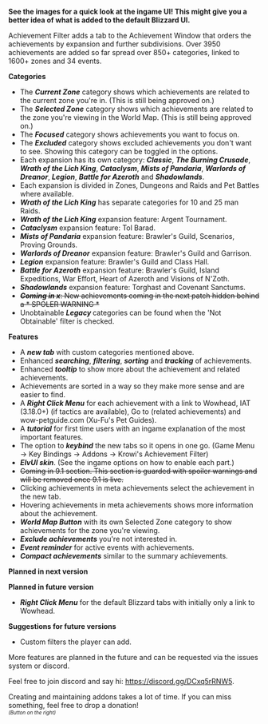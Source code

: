 <p><strong>See the images for a quick look at the ingame UI! This might give you a better idea of what is added to the default Blizzard UI.</strong></p>
<p>Achievement Filter adds a tab to the Achievement Window that orders the achievements by expansion and further subdivisions. Over 3950 achievements are added so far spread over 850+ categories, linked to 1600+ zones and 34 events.</p>
<p><strong>Categories</strong></p>
<ul>
<li>The <em><strong>Current Zone</strong></em> category shows which achievements are related to the current zone you're in. (This is still being approved on.)</li>
<li>The <em><strong>Selected Zone</strong></em> category shows which achievements are related to the zone you're viewing in the World Map. (This is still being approved on.)</li>
<li>The <strong><em>Focused</em></strong> category shows achievements you want to focus on.</li>
<li>The <strong><em>Excluded</em></strong> category shows excluded achievements you don't want to see. Showing this category can be toggled in the options.</li>
<li>Each expansion has its own category: <strong><em>Classic</em></strong>, <strong><em>The Burning Crusade</em></strong>, <strong><em>Wrath of the Lich King</em></strong>, <strong><em>Cataclysm</em></strong>, <strong><em>Mists of Pandaria</em></strong>, <strong><em>Warlords of Dreanor</em></strong>, <strong><em>Legion</em></strong>, <strong><em>Battle for Azeroth</em></strong> and <em><strong>Shadowlands</strong></em>.</li>
<li>Each expansion is divided in Zones, Dungeons and Raids and Pet Battles where available.</li>
<li><strong><em>Wrath of the Lich King</em></strong> has separate categories for 10 and 25 man Raids.</li>
<li><strong><em>Wrath of the Lich King</em></strong> expansion feature: Argent Tournament.</li>
<li><strong><em>Cataclysm</em></strong> expansion feature: Tol Barad.</li>
<li><strong><em>Mists of Pandaria</em></strong> expansion feature: Brawler's Guild, Scenarios, Proving Grounds.</li>
<li><strong><em>Warlords of Dreanor</em></strong> expansion feature: Brawler's Guild and Garrison.</li>
<li><strong><em>Legion</em></strong> expansion feature: Brawler's Guild and Class Hall.</li>
<li><strong><em>Battle for Azeroth</em></strong> expansion feature: Brawler's Guild, Island Expeditions, War Effort, Heart of Azeroth and Visions of N'Zoth.</li>
<li><strong><em>Shadowlands</em></strong> expansion feature: Torghast and Covenant Sanctums.</li>
<li><del><strong><em>Coming in x</em></strong>: New achievements coming in the next patch hidden behind a * SPOLER WARNING *</del></li>
<li>Unobtainable <strong><em>Legacy</em> </strong>categories can be found when the 'Not Obtainable' filter is checked.</li>
</ul>
<p><strong>Features</strong></p>
<ul>
<li>A <em><strong>new tab</strong></em> with custom categories mentioned above.</li>
<li>Enhanced <strong><em>searching</em></strong>, <strong><em>filtering</em></strong>, <strong><em>sorting</em></strong> and <strong><em>tracking</em></strong> of achievements.</li>
<li>Enhanced <strong><em>tooltip</em></strong> to show more about the achievement and related achievements.</li>
<li>Achievements are sorted in a way so they make more sense and are easier to find.</li>
<li>A <strong><em>Right Click Menu</em></strong> for each achievement with a link to Wowhead, IAT (3.18.0+) (if tactics are available), Go to (related achievements) and wow-petguide.com (Xu-Fu's Pet Guides).</li>
<li>A <em><strong>tutorial</strong> </em>for first time users with an ingame explanation of the most important features.</li>
<li>The option to <strong><em>keybind</em></strong> the new tabs so it opens in one go. (Game Menu -&gt; Key Bindings -&gt; Addons -&gt; Krowi's Achievement Filter)</li>
<li><strong><em>ElvUI skin</em></strong>. (See the ingame options on how to enable each part.)</li>
<li><del>Coming in 9.1 section. This section is guarded with spoiler warnings and will be removed once 9.1 is live.</del></li>
<li>Clicking achievements in meta achievements select the achievement in the new tab.</li>
<li>Hovering achievements in meta achievements shows more information about the achievement.</li>
<li><strong><em>World Map Button</em></strong> with its own Selected Zone category to show achievements for the zone you're viewing.</li>
<li><strong><em>Exclude achievements</em></strong> you're not interested in.</li>
<li><strong><em>Event reminder</em></strong> for active events with achievements.</li>
<li><strong><em>Compact achievements</em></strong> similar to the summary achievements.</li>
</ul>
<p><strong>Planned in next version</strong></p>
<ul>
</ul>
<p><strong>Planned in future version</strong></p>
<ul>
<li><strong><em>Right Click Menu</em></strong> for the default Blizzard tabs with initially only a link to Wowhead.</li>
</ul>
<p><strong>Suggestions for future versions</strong></p>
<ul>
<li>Custom filters the player can add.</li>
</ul>
<p>More features are planned in the future and can be requested via the issues system or discord.</p>
<p>Feel free to join discord and say hi: <a href="https://discord.gg/DCxq5rRNW5">https://discord.gg/DCxq5rRNW5</a>.</p>
<p>Creating and maintaining addons takes a lot of time. If you can miss something, feel free to drop a donation!<br /><span style="font-size: 10px;"><em>(Button on the right)</em></span></p>